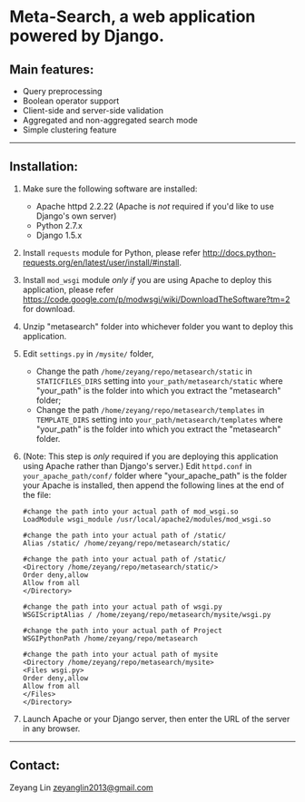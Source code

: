 # Meta-Search, a web application powered by Django.

## Main features:
- Query preprocessing
- Boolean operator support
- Client-side and server-side validation
- Aggregated and non-aggregated search mode
- Simple clustering feature
---------------------------------------
## Installation:

1. Make sure the following software are installed:
    - Apache httpd 2.2.22 (Apache is *not* required if you'd like to use Django's own server)
    - Python 2.7.x
    - Django 1.5.x

2. Install `requests` module for Python, please refer http://docs.python-requests.org/en/latest/user/install/#install.

3. Install `mod_wsgi` module *only if* you are using Apache to deploy this application, please refer https://code.google.com/p/modwsgi/wiki/DownloadTheSoftware?tm=2 for download.

4. Unzip "metasearch" folder into whichever folder you want to deploy this application.

5. Edit `settings.py` in `/mysite/` folder,
    - Change the path `/home/zeyang/repo/metasearch/static` in `STATICFILES_DIRS` setting into `your_path/metasearch/static` where "your_path" is the folder into which you extract the "metasearch" folder;
    - Change the path `/home/zeyang/repo/metasearch/templates` in `TEMPLATE_DIRS` setting into `your_path/metasearch/templates` where "your_path" is the folder into which you extract the "metasearch" folder.

6. (Note: This step is *only* required if you are deploying this application using Apache rather than Django's server.) Edit `httpd.conf` in `your_apache_path/conf/` folder where "your_apache_path" is the folder your Apache is installed, then append the following lines at the end of the file:

    ```
    #change the path into your actual path of mod_wsgi.so
    LoadModule wsgi_module /usr/local/apache2/modules/mod_wsgi.so

    #change the path into your actual path of /static/
    Alias /static/ /home/zeyang/repo/metasearch/static/

    #change the path into your actual path of /static/
    <Directory /home/zeyang/repo/metasearch/static/>
    Order deny,allow
    Allow from all
    </Directory>
    
    #change the path into your actual path of wsgi.py
    WSGIScriptAlias / /home/zeyang/repo/metasearch/mysite/wsgi.py

    #change the path into your actual path of Project
    WSGIPythonPath /home/zeyang/repo/metasearch

    #change the path into your actual path of mysite
    <Directory /home/zeyang/repo/metasearch/mysite>
    <Files wsgi.py>
    Order deny,allow
    Allow from all
    </Files>
    </Directory>
    ```
    
7. Launch Apache or your Django server, then enter the URL of the server in any browser.
---------------------------------------
## Contact:
Zeyang Lin
zeyanglin2013@gmail.com
